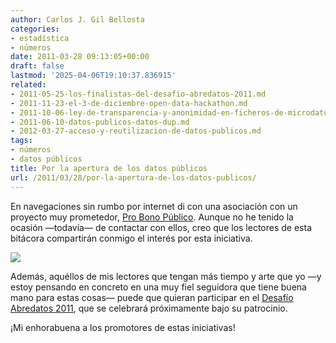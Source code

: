 ```yaml
---
author: Carlos J. Gil Bellosta
categories:
- estadística
- números
date: 2011-03-28 09:13:05+00:00
draft: false
lastmod: '2025-04-06T19:10:37.836915'
related:
- 2011-05-25-los-finalistas-del-desafio-abredatos-2011.md
- 2011-11-23-el-3-de-diciembre-open-data-hackathon.md
- 2011-10-06-ley-de-transparencia-y-anonimidad-en-ficheros-de-microdatos.md
- 2011-06-10-datos-publicos-datos-dup.md
- 2012-03-27-acceso-y-reutilizacion-de-datos-publicos.md
tags:
- números
- datos públicos
title: Por la apertura de los datos públicos
url: /2011/03/28/por-la-apertura-de-los-datos-publicos/
---
```


En navegaciones sin rumbo por internet di con una asociación con un proyecto muy prometedor, [Pro Bono Público](https://probp.jottit.com/). Aunque no he tenido la ocasión —todavía— de contactar con ellos, creo que los lectores de esta bitácora compartirán conmigo el interés por esta iniciativa.

[![](/wp-uploads/2011/03/logo_abredatos_2011.png#center)
](http://www.abredatos.es/)

Además, aquéllos de mis lectores que tengan más tiempo y arte que yo —y estoy pensando en concreto en una muy fiel seguidora que tiene buena mano para estas cosas— puede que quieran participar en el [Desafío Abredatos 2011](http://www.abredatos.es/), que se celebrará próximamente bajo su patrocinio.

¡Mi enhorabuena a los promotores de estas iniciativas!